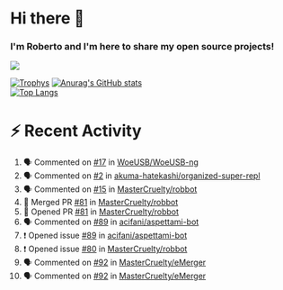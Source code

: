 # Hi there 👋
### I'm Roberto and I'm here to share my open source projects!

<img src="https://komarev.com/ghpvc/?username=mastercruelty&label=Profile views&color=0e75b6"><br>

[![Trophys](https://github-profile-trophy.vercel.app/?username=mastercruelty)](https://github.com/ryo-ma/github-profile-trophy)
[![Anurag's GitHub stats](https://github-readme-stats.vercel.app/api?username=mastercruelty&show_icons=true&theme=tokyonight)](https://github.com/anuraghazra/github-readme-stats)<br>
[![Top Langs](https://github-readme-stats.vercel.app/api/top-langs/?username=mastercruelty&exclude_repo=Alarm-project&langs_count=6&layout=compact&theme=tokyonight)](https://github.com/anuraghazra/github-readme-stats)

# :zap: Recent Activity
<!--START_SECTION:activity-->
1. 🗣 Commented on [#17](https://github.com/WoeUSB/WoeUSB-ng/issues/17) in [WoeUSB/WoeUSB-ng](https://github.com/WoeUSB/WoeUSB-ng)
2. 🗣 Commented on [#2](https://github.com/akuma-hatekashi/organized-super-repl/issues/2) in [akuma-hatekashi/organized-super-repl](https://github.com/akuma-hatekashi/organized-super-repl)
3. 🗣 Commented on [#15](https://github.com/MasterCruelty/robbot/issues/15) in [MasterCruelty/robbot](https://github.com/MasterCruelty/robbot)
4. 🎉 Merged PR [#81](https://github.com/MasterCruelty/robbot/pull/81) in [MasterCruelty/robbot](https://github.com/MasterCruelty/robbot)
5. 💪 Opened PR [#81](https://github.com/MasterCruelty/robbot/pull/81) in [MasterCruelty/robbot](https://github.com/MasterCruelty/robbot)
6. 🗣 Commented on [#89](https://github.com/acifani/aspettami-bot/issues/89) in [acifani/aspettami-bot](https://github.com/acifani/aspettami-bot)
7. ❗️ Opened issue [#89](https://github.com/acifani/aspettami-bot/issues/89) in [acifani/aspettami-bot](https://github.com/acifani/aspettami-bot)
8. ❗️ Opened issue [#80](https://github.com/MasterCruelty/robbot/issues/80) in [MasterCruelty/robbot](https://github.com/MasterCruelty/robbot)
9. 🗣 Commented on [#92](https://github.com/MasterCruelty/eMerger/issues/92) in [MasterCruelty/eMerger](https://github.com/MasterCruelty/eMerger)
10. 🗣 Commented on [#92](https://github.com/MasterCruelty/eMerger/issues/92) in [MasterCruelty/eMerger](https://github.com/MasterCruelty/eMerger)
<!--END_SECTION:activity-->
